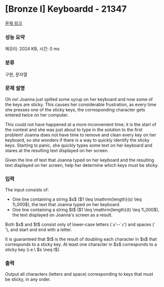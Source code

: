 # [Bronze I] Keyboardd - 21347 

[문제 링크](https://www.acmicpc.net/problem/21347) 

### 성능 요약

메모리: 2024 KB, 시간: 0 ms

### 분류

구현, 문자열

### 문제 설명

<p>Oh no! Joanna just spilled some syrup on her keyboard and now some of the keys are sticky. This causes her considerable frustration, as every time she presses one of the sticky keys, the corresponding character gets entered twice on her computer.</p>

<p>This could not have happened at a more inconvenient time; it is the start of the contest and she was just about to type in the solution to the first problem! Joanna does not have time to remove and clean every key on her keyboard, so she wonders if there is a way to quickly identify the sticky keys. Starting to panic, she quickly types some text on her keyboard and stares at the resulting text displayed on her screen.</p>

<p>Given the line of text that Joanna typed on her keyboard and the resulting text displayed on her screen, help her determine which keys must be sticky.</p>

### 입력 

 <p>The input consists of:</p>

<ul>
	<li>One line containing a string $s$ ($1 \leq \mathrm{length}(s) \leq 1\,000$), the text that Joanna typed on her keyboard.</li>
	<li>One line containing a string $t$ ($1 \leq \mathrm{length}(t) \leq 1\,000$), the text displayed on Joanna's screen as a result.</li>
</ul>

<p>Both $s$ and $t$ consist only of lower-case letters (`<code>a</code>'--`<code>z</code>') and spaces (`<code> </code>'), and start and end with a letter.</p>

<p>It is guaranteed that $t$ is the result of doubling each character in $s$ that corresponds to a sticky key. At least one character in $s$ corresponds to a sticky key (i.e.\ $s \neq t$).</p>

### 출력 

 <p>Output all characters (letters and space) corresponding to keys that must be sticky, in any order.</p>

